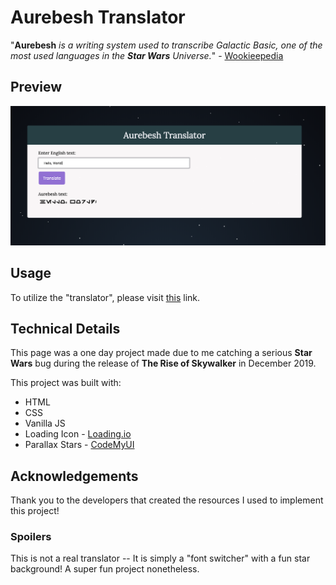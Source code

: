 # Aurebesh Translator


"**Aurebesh** *is a writing system used to transcribe Galactic Basic, one of the most used languages in the **Star Wars** Universe.*" - [Wookieepedia](https://starwars.fandom.com/wiki/Aurebesh)

## Preview

<p align="left"><img src=".readme/Aurebesh_small.png" width="650px"></p>

## Usage

To utilize the "translator", please visit [this](https://web.cs.dal.ca/~peachey/aurebesh) link.

## Technical Details

This page was a one day project made due to me catching a serious **Star Wars** bug during the release of **The Rise of Skywalker** in December 2019.

This project was built with:
* HTML
* CSS
* Vanilla JS
* Loading Icon - [Loading.io](https://loading.io/css/)
* Parallax Stars - [CodeMyUI](https://codemyui.com/parallax-pixel-stars-using-pure-css/)

## Acknowledgements

Thank you to the developers that created the resources I used to implement this project!

### Spoilers
This is not a real translator -- It is simply a "font switcher" with a fun star background! A super fun project nonetheless. 
